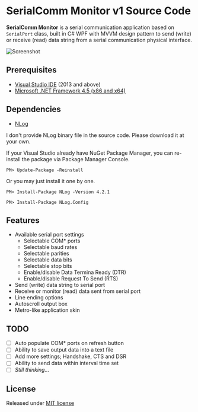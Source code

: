 # SerialComm Monitor v1 Source Code

**SerialComm Monitor** is a serial communication application based on `SerialPort` class, built in C# WPF with MVVM design pattern to send (write) or receive (read) data string from a serial communication physical interface.

![Screenshot](http://i.imgur.com/FSliKIX.png)

## Prerequisites

- [Visual Studio IDE](https://www.visualstudio.com/en-us/downloads/download-visual-studio-vs.aspx) (2013 and above)
- [Microsoft .NET Framework 4.5 (x86 and x64)](https://www.microsoft.com/en-us/download/details.aspx?id=30653)

## Dependencies

- [NLog](http://nlog-project.org/)

I don't provide NLog binary file in the source code. Please download it at your own.

If your Visual Studio already have NuGet Package Manager, you can re-install the package via Package Manager Console.

```
PM> Update-Package -Reinstall
```

Or you may just install it one by one.

```
PM> Install-Package NLog -Version 4.2.1
```

```
PM> Install-Package NLog.Config
```

## Features

- Available serial port settings
  - Selectable COM* ports
  - Selectable baud rates
  - Selectable parities
  - Selectable data bits
  - Selectable stop bits
  - Enable/disable Data Termina Ready (DTR)
  - Enable/disable Request To Send (RTS)
- Send (write) data string to serial port
- Receive or monitor (read) data sent from serial port
- Line ending options
- Autoscroll output box
- Metro-like application skin

## TODO

- [ ] Auto populate COM* ports on refresh button
- [ ] Ability to save output data into a text file
- [ ] Add more settings; Handshake, CTS and DSR
- [ ] Ability to send data within interval time set
- [ ] _Still thinking..._

## License

Released under [MIT license](LICENSE.md)





